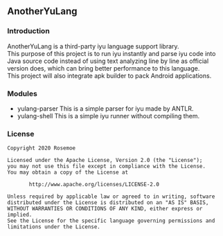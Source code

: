 ## AnotherYuLang
### Introduction
AnotherYuLang is a third-party iyu language support library.    
This purpose of this project is to run iyu instantly and parse iyu code into Java source code instead of using text analyzing line by line as official version does, which can bring better performance to this language.    
This project will also integrate apk builder to pack Android applications.   
### Modules
* yulang-parser
This is a simple parser for iyu made by ANTLR.   
* yulang-shell
This is a simple iyu runner without compiling them.   
### License
```
Copyright 2020 Rosemoe

Licensed under the Apache License, Version 2.0 (the "License");
you may not use this file except in compliance with the License.
You may obtain a copy of the License at

       http://www.apache.org/licenses/LICENSE-2.0

Unless required by applicable law or agreed to in writing, software
distributed under the License is distributed on an "AS IS" BASIS,
WITHOUT WARRANTIES OR CONDITIONS OF ANY KIND, either express or implied.
See the License for the specific language governing permissions and
limitations under the License.
```